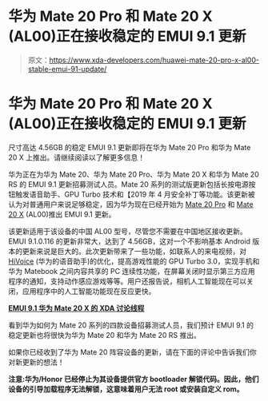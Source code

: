 # 华为 Mate 20 Pro 和 Mate 20 X (AL00)正在接收稳定的 EMUI 9.1 更新

> 原文：<https://www.xda-developers.com/huawei-mate-20-pro-x-al00-stable-emui-91-update/>

# 华为 Mate 20 Pro 和 Mate 20 X (AL00)正在接收稳定的 EMUI 9.1 更新

尺寸高达 4.56GB 的稳定 EMUI 9.1 更新即将在华为 Mate 20 Pro 和华为 Mate 20 X 上推出。请继续阅读以了解更多信息！

华为正在为华为 Mate 20、华为 Mate 20 Pro、华为 Mate 20 X 和华为 Mate 20 RS 的 EMUI 9.1 更新招募测试人员。Mate 20 系列的测试版更新包括长按电源按钮触发语音助手、GPU Turbo 技术和【2019 年 4 月安全补丁等功能。该更新被认为对普通用户来说足够稳定，因为华为现在已经开始为 [Mate 20 Pro](https://forum.xda-developers.com/showpost.php?p=79365925&postcount=14) 和 [Mate 20 X](https://forum.xda-developers.com/mate-20-x/how-to/al00-9-1-0-116-released-t3922511) (AL00)推出 EMUI 9.1 更新。

该更新适用于该设备的中国 AL00 型号，尽管您不需要在中国地区接收更新。EMUI 9.1.0.116 的更新非常大，达到了 4.56GB，这对一个不影响基本 Android 版本的更新来说是巨大的。此次更新带来了一些功能，如联系人的来电视频，对 [HiVoice](https://www.xda-developers.com/huawei-google-assistant-alexa-chinese-market/) (华为的语音助手)的优化，提高游戏性能的 GPU Turbo 3.0，实现手机和华为 Matebook 之间内容共享的 PC 连续性功能，在屏幕关闭时显示第三方应用程序的通知，支持动作感应游戏等等。用户还报告说，相机人工智能现在可以关闭，应用程序中的人工智能功能现在反应更快。

[**EMUI 9.1 华为 Mate 20 X 的 XDA 讨论线程**](https://forum.xda-developers.com/mate-20-x/how-to/al00-9-1-0-116-released-t3922511)

看到华为如何为 Mate 20 系列的四款设备招募测试人员，我们预计 EMUI 9.1 的稳定更新也将很快为华为 Mate 20 和华为 Mate 20 RS 推出。

如果你已经收到了华为 Mate 20 阵容设备的更新，请在下面的评论中告诉我们你对新更新的想法！

**注意:华为/Honor 已经停止为其设备提供官方 bootloader 解锁代码。因此，他们设备的引导加载程序无法解锁，这意味着用户无法 root 或安装自定义 rom。**